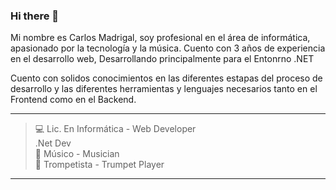 ### Hi there 👋

Mi nombre es Carlos Madrigal, soy profesional en el área de informática, apasionado por la tecnología y la música. 
Cuento con 3 años de experiencia en el desarrollo web, Desarrollando principalmente para el Entonrno .NET   

Cuento con solidos conocimientos en las diferentes estapas del proceso de desarrollo y las diferentes herramientas y lenguajes necesarios tanto en el Frontend como en el Backend.  

---

> 💻 Lic. En Informática - Web Developer  
> .Net Dev  
> 🎵 Músico - Musician    
> 🎺 Trompetista - Trumpet Player  

---

<!--
**kikemadrigalr/kikemadrigalr** is a ✨ _special_ ✨ repository because its `README.md` (this file) appears on your GitHub profile.

Here are some ideas to get you started:

- 🔭 I’m currently working on ...
- 🌱 I’m currently learning ...
- 👯 I’m looking to collaborate on ...
- 🤔 I’m looking for help with ...
- 💬 Ask me about ...
- 📫 How to reach me: ...
- 😄 Pronouns: ...
- ⚡ Fun fact: ...
-->
